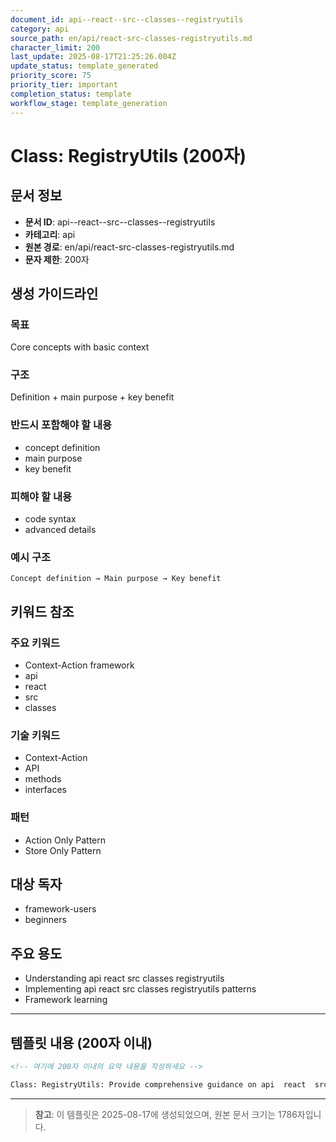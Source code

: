 ```yaml
---
document_id: api--react--src--classes--registryutils
category: api
source_path: en/api/react-src-classes-registryutils.md
character_limit: 200
last_update: 2025-08-17T21:25:26.004Z
update_status: template_generated
priority_score: 75
priority_tier: important
completion_status: template
workflow_stage: template_generation
---
```


# Class: RegistryUtils (200자)

## 문서 정보
- **문서 ID**: api--react--src--classes--registryutils
- **카테고리**: api
- **원본 경로**: en/api/react-src-classes-registryutils.md
- **문자 제한**: 200자

## 생성 가이드라인

### 목표
Core concepts with basic context

### 구조
Definition + main purpose + key benefit

### 반드시 포함해야 할 내용
- concept definition
- main purpose
- key benefit

### 피해야 할 내용  
- code syntax
- advanced details

### 예시 구조
```
Concept definition → Main purpose → Key benefit
```

## 키워드 참조

### 주요 키워드
- Context-Action framework
- api
- react
- src
- classes

### 기술 키워드
- Context-Action
- API
- methods
- interfaces

### 패턴
- Action Only Pattern
- Store Only Pattern

## 대상 독자
- framework-users
- beginners

## 주요 용도
- Understanding api  react  src  classes  registryutils
- Implementing api  react  src  classes  registryutils patterns
- Framework learning

---

## 템플릿 내용 (200자 이내)

```markdown
<!-- 여기에 200자 이내의 요약 내용을 작성하세요 -->

Class: RegistryUtils: Provide comprehensive guidance on api  react  src  classes  registryutils의 핵심 개념과 Context-Action 프레임워크에서의 역할을 간단히 설명.
```

---

> **참고**: 이 템플릿은 2025-08-17에 생성되었으며, 
> 원본 문서 크기는 1786자입니다.
